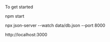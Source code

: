 To get started 

npm start

npx json-server --watch data/db.json --port 8000 

http://localhost:3000
